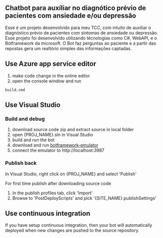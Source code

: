## Chatbot para auxíliar no diagnótico prévio de pacientes com ansiedade e/ou depressão

Esse é um projeto desenvolvido para meu TCC, com intuito de auxíliar o diagnóstico prévio de pacientes com sintomas de ansiedade ou depressão.
Esse projeto foi desenvolvido utilizando técnologias como C#, WebAPI, e o Botframework da microsoft.
O Bot faz perguntas ao paciente e a partir das repostas gera um realtório simples das informações captadas.

## Use Azure app service editor

1. make code change in the online editor
2. open the console window and run

```
build.cmd
```

## Use Visual Studio 

### Build and debug
1. download source code zip and extract source in local folder
2. open {PROJ_NAME}.sln in Visual Studio
3. build and run the bot
4. download and run [botframework-emulator](https://emulator.botframework.com/)
5. connect the emulator to http://localhost:3987

### Publish back

In Visual Studio, right click on {PROJ_NAME} and select 'Publish'

For first time publish after downloading source code
1. In the publish profiles tab, click 'Import'
2. Browse to 'PostDeployScripts' and pick '{SITE_NAME}.publishSettings'


## Use continuous integration

If you have setup continuous integration, then your bot will automatically deployed when new changes are pushed to the source repository.



